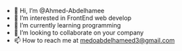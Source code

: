 - 👋 Hi, I’m @Ahmed-Abdelhamee
- 👀 I’m interested in FrontEnd web develop
- 🌱 I’m currently learning programming
- 💞️ I’m looking to collaborate on your company
- 📫 How to reach me at medoabdelhameed3@gmail.com

<!---
Ahmed-Abdelhamee/Ahmed-Abdelhamee is a ✨ special ✨ repository because its `README.md` (this file) appears on your GitHub profile.
You can click the Preview link to take a look at your changes.
--->
